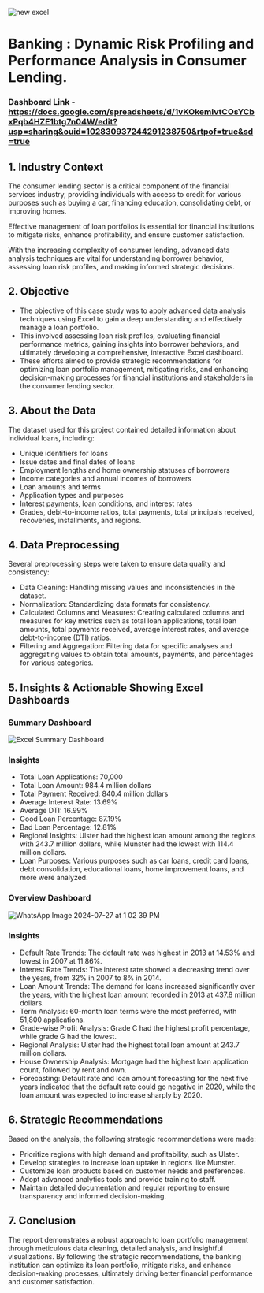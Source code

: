 
![new excel](https://github.com/user-attachments/assets/2bc420b9-28a2-4b7a-b6f2-0c109d3a3225)

#  Banking : Dynamic Risk Profiling and Performance Analysis in Consumer Lending.
### Dashboard Link - https://docs.google.com/spreadsheets/d/1vKOkemIvtCOsYCbxPqb4HZE1btg7n04W/edit?usp=sharing&ouid=102830937244291238750&rtpof=true&sd=true

## 1. Industry Context
The consumer lending sector is a critical component of the financial services industry, providing individuals with access to credit for various purposes such as buying a car, financing education, consolidating debt, or improving homes.

Effective management of loan portfolios is essential for financial institutions to mitigate risks, enhance profitability, and ensure customer satisfaction.

With the increasing complexity of consumer lending, advanced data analysis techniques are vital for understanding borrower behavior, assessing loan risk profiles, and making informed strategic decisions.

## 2. Objective
- The objective of this case study was to apply advanced data analysis techniques using Excel to gain a deep understanding and effectively manage a loan portfolio.
- This involved assessing loan risk profiles, evaluating financial performance metrics, gaining insights into borrower behaviors, and ultimately developing a comprehensive, interactive Excel dashboard.
-  These efforts aimed to provide strategic recommendations for optimizing loan portfolio management, mitigating risks, and enhancing decision-making processes for financial institutions and stakeholders in the consumer lending sector.

## 3. About the Data

The dataset used for this project contained detailed information about individual loans, including:

- Unique identifiers for loans
- Issue dates and final dates of loans
- Employment lengths and home ownership statuses of borrowers
- Income categories and annual incomes of borrowers
- Loan amounts and terms
- Application types and purposes
- Interest payments, loan conditions, and interest rates
- Grades, debt-to-income ratios, total payments, total principals received, recoveries, installments, and regions. 

## 4. Data Preprocessing

Several preprocessing steps were taken to ensure data quality and consistency:

- Data Cleaning: Handling missing values and inconsistencies in the dataset.
- Normalization: Standardizing data formats for consistency.
- Calculated Columns and Measures: Creating calculated columns and measures for key metrics such as total loan applications, total loan amounts, total payments received, average interest rates, and average debt-to-income (DTI) ratios.
- Filtering and Aggregation: Filtering data for specific analyses and aggregating values to obtain total amounts, payments, and percentages for various categories.

## 5. Insights & Actionable Showing Excel Dashboards

### Summary Dashboard

![Excel Summary Dashboard](https://github.com/user-attachments/assets/abff8265-0410-42bb-9685-bd1f3d8610a3)

### Insights
- Total Loan Applications: 70,000
- Total Loan Amount: 984.4 million dollars
- Total Payment Received: 840.4 million dollars
- Average Interest Rate: 13.69%
- Average DTI: 16.99%
- Good Loan Percentage: 87.19%
- Bad Loan Percentage: 12.81%
- Regional Insights: Ulster had the highest loan amount among the regions with 243.7 million dollars, while Munster had the lowest with 114.4 million dollars.
- Loan Purposes: Various purposes such as car loans, credit card loans, debt consolidation, educational loans, home improvement loans, and more were analyzed.

### Overview Dashboard
![WhatsApp Image 2024-07-27 at 1 02 39 PM](https://github.com/user-attachments/assets/64973482-e749-4f50-84a4-d20d3b66c7c6)

### Insights
- Default Rate Trends: The default rate was highest in 2013 at 14.53% and lowest in 2007 at 11.86%.
- Interest Rate Trends: The interest rate showed a decreasing trend over the years, from 32% in 2007 to 8% in 2014.
- Loan Amount Trends: The demand for loans increased significantly over the years, with the highest loan amount recorded in 2013 at 437.8 million dollars.
- Term Analysis: 60-month loan terms were the most preferred, with 51,800 applications.
- Grade-wise Profit Analysis: Grade C had the highest profit percentage, while grade G had the lowest.
- Regional Analysis: Ulster had the highest total loan amount at 243.7 million dollars.
- House Ownership Analysis: Mortgage had the highest loan application count, followed by rent and own.
- Forecasting: Default rate and loan amount forecasting for the next five years indicated that the default rate could go negative in 2020, while the loan amount was expected to increase sharply by 2020.

## 6. Strategic Recommendations

Based on the analysis, the following strategic recommendations were made:

- Prioritize regions with high demand and profitability, such as Ulster.
- Develop strategies to increase loan uptake in regions like Munster.
- Customize loan products based on customer needs and preferences.
- Adopt advanced analytics tools and provide training to staff.
- Maintain detailed documentation and regular reporting to ensure transparency and informed decision-making.

## 7. Conclusion
The report demonstrates a robust approach to loan portfolio management through meticulous data cleaning, detailed analysis, and insightful visualizations. By following the strategic recommendations, the banking institution can optimize its loan portfolio, mitigate risks, and enhance decision-making processes, ultimately driving better financial performance and customer satisfaction.
 
